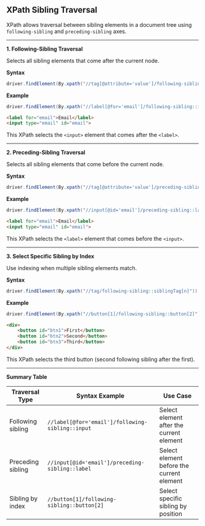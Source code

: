 ## XPath Sibling Traversal

XPath allows traversal between sibling elements in a document tree using `following-sibling` and `preceding-sibling` axes.

---

**1. Following-Sibling Traversal**

Selects all sibling elements that come after the current node.

**Syntax**
```java
driver.findElement(By.xpath("//tag[@attribute='value']/following-sibling::siblingTag"));
```

**Example**
```java
driver.findElement(By.xpath("//label[@for='email']/following-sibling::input"));
```
```html
<label for="email">Email</label>
<input type="email" id="email">
```
This XPath selects the `<input>` element that comes after the `<label>`.

---

**2. Preceding-Sibling Traversal**

Selects all sibling elements that come before the current node.

**Syntax**
```java
driver.findElement(By.xpath("//tag[@attribute='value']/preceding-sibling::siblingTag"));
```

**Example**
```java
driver.findElement(By.xpath("//input[@id='email']/preceding-sibling::label"));
```
```html
<label for="email">Email</label>
<input type="email" id="email">
```
This XPath selects the `<label>` element that comes before the `<input>`.

---

**3. Select Specific Sibling by Index**

Use indexing when multiple sibling elements match.

**Syntax**
```java
driver.findElement(By.xpath("//tag/following-sibling::siblingTag[n]"));
```

**Example**
```java
driver.findElement(By.xpath("//button[1]/following-sibling::button[2]"));
```
```html
<div>
    <button id="btn1">First</button>
    <button id="btn2">Second</button>
    <button id="btn3">Third</button>
</div>
```
This XPath selects the third button (second following sibling after the first).

---

**Summary Table**

| Traversal Type      | Syntax Example                                      | Use Case                                   |
|---------------------|-----------------------------------------------------|--------------------------------------------|
| Following sibling   | `//label[@for='email']/following-sibling::input`    | Select element after the current element   |
| Preceding sibling   | `//input[@id='email']/preceding-sibling::label`     | Select element before the current element  |
| Sibling by index    | `//button[1]/following-sibling::button[2]`          | Select specific sibling by position        |

